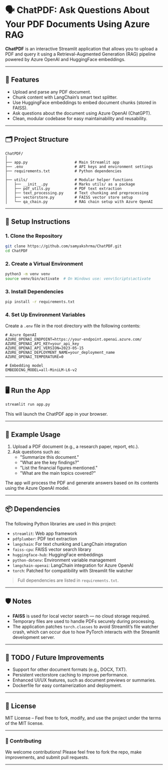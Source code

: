 

# 🗣️ **ChatPDF**: Ask Questions About Your PDF Documents Using Azure RAG

**ChatPDF** is an interactive Streamlit application that allows you to upload a PDF and query it using a Retrieval-Augmented Generation (RAG) pipeline powered by Azure OpenAI and HuggingFace embeddings.

---

## 🚀 Features

- Upload and parse any PDF document.
- Chunk content with LangChain’s smart text splitter.
- Use HuggingFace embeddings to embed document chunks (stored in FAISS).
- Ask questions about the document using Azure OpenAI (ChatGPT).
- Clean, modular codebase for easy maintainability and reusability.

---

## 🗂️ Project Structure

```
ChatPDF/
│
├── app.py                     # Main Streamlit app
├── .env                       # API keys and environment settings
├── requirements.txt           # Python dependencies
│
├── utils/                     # Modular helper functions
│   ├── __init__.py            # Marks utils/ as a package
│   ├── pdf_utils.py           # PDF text extraction
│   ├── text_processing.py     # Text chunking and preprocessing
│   ├── vectorstore.py         # FAISS vector store setup
│   └── qa_chain.py            # RAG chain setup with Azure OpenAI
```

---

## 🔧 Setup Instructions

### 1. Clone the Repository

```bash
git clone https://github.com/samyakshrma/ChatPDF.git
cd ChatPDF
```

### 2. Create a Virtual Environment

```bash
python3 -m venv venv
source venv/bin/activate  # On Windows use: venv\Scripts\activate
```

### 3. Install Dependencies

```bash
pip install -r requirements.txt
```

### 4. Set Up Environment Variables

Create a `.env` file in the root directory with the following contents:

```env
# Azure OpenAI
AZURE_OPENAI_ENDPOINT=https://your-endpoint.openai.azure.com/
AZURE_OPENAI_API_KEY=your_api_key
AZURE_OPENAI_API_VERSION=2023-05-15
AZURE_OPENAI_DEPLOYMENT_NAME=your_deployment_name
AZURE_OPENAI_TEMPERATURE=0

# Embedding model
EMBEDDING_MODEL=all-MiniLM-L6-v2
```

---

## 🖥️ Run the App

```bash
streamlit run app.py
```

This will launch the ChatPDF app in your browser.

---

## 🧪 Example Usage

1. Upload a PDF document (e.g., a research paper, report, etc.).
2. Ask questions such as:
   - "Summarize this document."
   - "What are the key findings?"
   - "List the financial figures mentioned."
   - "What are the main topics covered?"

The app will process the PDF and generate answers based on its contents using the Azure OpenAI model.

---

## 📦 Dependencies

The following Python libraries are used in this project:

- `streamlit`: Web app framework
- `pdfplumber`: PDF text extraction
- `langchain`: For text chunking and LangChain integration
- `faiss-cpu`: FAISS vector search library
- `huggingface-hub`: HuggingFace embeddings
- `python-dotenv`: Environment variable management
- `langchain-openai`: LangChain integration for Azure OpenAI
- `torch`: Patched for compatibility with Streamlit file watcher

> Full dependencies are listed in `requirements.txt`.

---

## 🛡️ Notes

- **FAISS** is used for local vector search — no cloud storage required.
- Temporary files are used to handle PDFs securely during processing.
- The application patches `torch.classes` to avoid Streamlit’s file watcher crash, which can occur due to how PyTorch interacts with the Streamlit development server.

---

## 🧰 TODO / Future Improvements

- Support for other document formats (e.g., DOCX, TXT).
- Persistent vectorstore caching to improve performance.
- Enhanced UI/UX features, such as document previews or summaries.
- Dockerfile for easy containerization and deployment.

---

## 📄 License

MIT License – Feel free to fork, modify, and use the project under the terms of the MIT license.

---

### 🌟 Contributing

We welcome contributions! Please feel free to fork the repo, make improvements, and submit pull requests.

---

